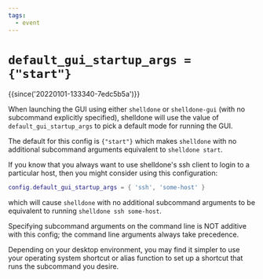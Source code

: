 ```yaml
---
tags:
  - event
---
```

# `default_gui_startup_args = {"start"}`

{{since('20220101-133340-7edc5b5a')}}

When launching the GUI using either `shelldone` or `shelldone-gui` (with no
subcommand explicitly specified), shelldone will use the value of
`default_gui_startup_args` to pick a default mode for running the GUI.

The default for this config is `{"start"}` which makes `shelldone` with no
additional subcommand arguments equivalent to `shelldone start`.

If you know that you always want to use shelldone's ssh client to login to a
particular host, then you might consider using this configuration:

```lua
config.default_gui_startup_args = { 'ssh', 'some-host' }
```

which will cause `shelldone` with no additional subcommand arguments to be
equivalent to running `shelldone ssh some-host`.

Specifying subcommand arguments on the command line is NOT additive with
this config; the command line arguments always take precedence.

Depending on your desktop environment, you may find it simpler to use
your operating system shortcut or alias function to set up a shortcut
that runs the subcommand you desire.
